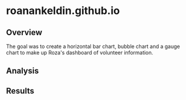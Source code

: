 # roanankeldin.github.io
## Overview 
The goal was to create a horizontal bar chart, bubble chart and a gauge chart to make up Roza's dashboard of volunteer information. 
## Analysis
## Results
